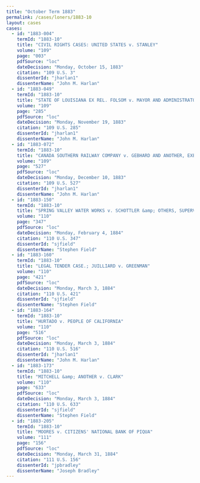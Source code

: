 ```yaml
---
title: "October Term 1883"
permalink: /cases/loners/1883-10
layout: cases
cases:
  - id: "1883-004"
    termId: "1883-10"
    title: "CIVIL RIGHTS CASES: UNITED STATES v. STANLEY"
    volume: "109"
    page: "003"
    pdfSource: "loc"
    dateDecision: "Monday, October 15, 1883"
    citation: "109 U.S. 3"
    dissenterId: "jharlan1"
    dissenterName: "John M. Harlan"
  - id: "1883-049"
    termId: "1883-10"
    title: "STATE OF LOUISIANA EX REL. FOLSOM v. MAYOR AND ADMINISTRATORS OF NEW ORLEANS"
    volume: "109"
    page: "285"
    pdfSource: "loc"
    dateDecision: "Monday, November 19, 1883"
    citation: "109 U.S. 285"
    dissenterId: "jharlan1"
    dissenterName: "John M. Harlan"
  - id: "1883-072"
    termId: "1883-10"
    title: "CANADA SOUTHERN RAILWAY COMPANY v. GEBHARD AND ANOTHER, EXECUTORS"
    volume: "109"
    page: "527"
    pdfSource: "loc"
    dateDecision: "Monday, December 10, 1883"
    citation: "109 U.S. 527"
    dissenterId: "jharlan1"
    dissenterName: "John M. Harlan"
  - id: "1883-150"
    termId: "1883-10"
    title: "SPRING VALLEY WATER WORKS v. SCHOTTLER &amp; OTHERS, SUPERVISORS"
    volume: "110"
    page: "347"
    pdfSource: "loc"
    dateDecision: "Monday, February 4, 1884"
    citation: "110 U.S. 347"
    dissenterId: "sjfield"
    dissenterName: "Stephen Field"
  - id: "1883-160"
    termId: "1883-10"
    title: "LEGAL TENDER CASE.; JUILLIARD v. GREENMAN"
    volume: "110"
    page: "421"
    pdfSource: "loc"
    dateDecision: "Monday, March 3, 1884"
    citation: "110 U.S. 421"
    dissenterId: "sjfield"
    dissenterName: "Stephen Field"
  - id: "1883-164"
    termId: "1883-10"
    title: "HURTADO v. PEOPLE OF CALIFORNIA"
    volume: "110"
    page: "516"
    pdfSource: "loc"
    dateDecision: "Monday, March 3, 1884"
    citation: "110 U.S. 516"
    dissenterId: "jharlan1"
    dissenterName: "John M. Harlan"
  - id: "1883-173"
    termId: "1883-10"
    title: "MITCHELL &amp; ANOTHER v. CLARK"
    volume: "110"
    page: "633"
    pdfSource: "loc"
    dateDecision: "Monday, March 3, 1884"
    citation: "110 U.S. 633"
    dissenterId: "sjfield"
    dissenterName: "Stephen Field"
  - id: "1883-205"
    termId: "1883-10"
    title: "MOORES v. CITIZENS' NATIONAL BANK OF PIQUA"
    volume: "111"
    page: "156"
    pdfSource: "loc"
    dateDecision: "Monday, March 31, 1884"
    citation: "111 U.S. 156"
    dissenterId: "jpbradley"
    dissenterName: "Joseph Bradley"
---
```

